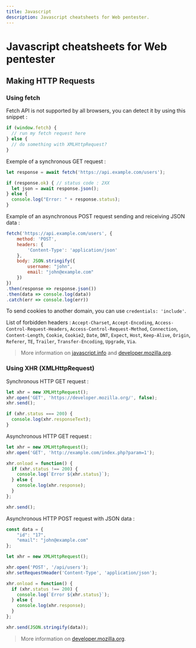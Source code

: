 ```yaml
---
title: Javascript
description: Javascript cheatsheets for Web pentester.
---
```


# Javascript cheatsheets for Web pentester

## Making HTTP Requests

### Using fetch

Fetch API is not supported by all browsers, you can detect it by using this snippet :

```js
if (window.fetch) {
  // run my fetch request here
} else {
  // do something with XMLHttpRequest?
}
```

Exemple of a synchronous GET request :

```js
let response = await fetch('https://api.example.com/users');

if (response.ok) { // status code : 2XX
  let json = await response.json();
} else {
  console.log("Error: " + response.status);
}
```

Example of an asynchronous POST request sending and reiceiving JSON data :

```js
fetch('https://api.example.com/users', {
	method: 'POST',
	headers: {
		'Content-Type': 'application/json'
	},
	body: JSON.stringify({
		username: "john",
		email: "john@example.com"
	})
})
.then(response => response.json())
.then(data => console.log(data))
.catch(err => console.log(err))
```

To send cookies to another domain, you can use `credentials: 'include'`.

List of forbidden headers : `Accept-Charset`, `Accept-Encoding`, `Access-Control-Request-Headers`, `Access-Control-Request-Method`, `Connection`, `Content-Length`, `Cookie`, `Cookie2`, `Date`, `DNT`, `Expect`, `Host`, `Keep-Alive`, `Origin`, `Referer`, `TE`, `Trailer`, `Transfer-Encoding`, `Upgrade`, `Via`.

> More information on [javascript.info](https://javascript.info/fetch) and [developer.mozilla.org](https://developer.mozilla.org/en-US/docs/Web/API/Fetch_API/Using_Fetch).

### Using XHR (XMLHttpRequest)

Synchronous HTTP GET request :

```js
let xhr = new XMLHttpRequest();
xhr.open('GET', 'https://developer.mozilla.org/', false);
xhr.send();

if (xhr.status === 200) {
  console.log(xhr.responseText);
}
```

Asynchronous HTTP GET request :

```js
let xhr = new XMLHttpRequest();
xhr.open('GET', 'http://example.com/index.php?param=1');

xhr.onload = function() {
  if (xhr.status !== 200) {
    console.log(`Error ${xhr.status}`);
  } else {
    console.log(xhr.response);
  }
};

xhr.send();
```

Asynchronous HTTP POST request with JSON data :

```js
const data = {
    "id": "17",
    "email": "john@example.com"
};

let xhr = new XMLHttpRequest();

xhr.open('POST', '/api/users');
xhr.setRequestHeader('Content-Type', 'application/json');

xhr.onload = function() {
  if (xhr.status !== 200) {
    console.log(`Error ${xhr.status}`);
  } else {
    console.log(xhr.response);
  }
};

xhr.send(JSON.stringify(data));
```

> More information on [developer.mozilla.org](https://developer.mozilla.org/en-US/docs/Web/API/XMLHttpRequest).